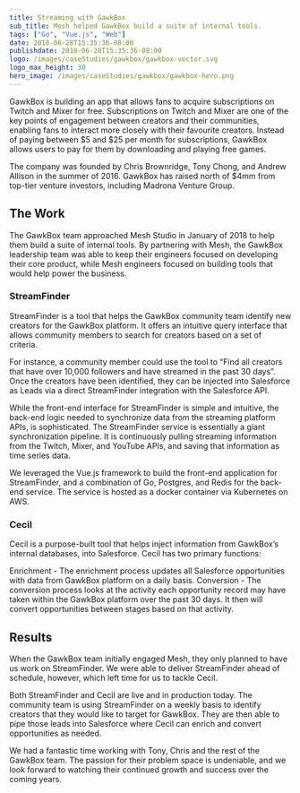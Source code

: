```yaml
---
title: Streaming with GawkBox
sub_title: Mesh helped GawkBox build a suite of internal tools.
tags: ["Go", "Vue.js", "Web"]
date: 2018-06-28T15:35:36-08:00
publishdate: 2018-06-28T15:35:36-08:00
logo: /images/caseStudies/gawkbox/gawkbox-vector.svg
logo_max_height: 30
hero_image: /images/caseStudies/gawkbox/gawkbox-hero.png
---   
```


GawkBox is building an app that allows fans to acquire subscriptions on Twitch and Mixer for free. Subscriptions on Twitch and Mixer are one of the key points of engagement between creators and their communities, enabling fans to interact more closely with their favourite creators. Instead of paying between $5 and $25 per month for subscriptions, GawkBox allows users to pay for them by downloading and playing free games.

The company was founded by Chris Brownridge, Tony Chong, and Andrew Allison in the summer of 2016. GawkBox has raised north of $4mm from top-tier venture investors, including  Madrona Venture Group. 

## The Work

The GawkBox team approached Mesh Studio in January of 2018 to help them build a suite of internal tools. By partnering with Mesh, the GawkBox leadership team was able to keep their engineers focused on developing their core product, while Mesh engineers focused on building tools that would help power the business.   

### StreamFinder

StreamFinder is a tool that helps the GawkBox community team identify new creators for the GawkBox platform. It offers an intuitive query interface that allows community members to search for creators based on a set of criteria. 

For instance, a community member could use the tool to “Find all creators that have over 10,000 followers and have streamed in the past 30 days”. Once the creators have been identified, they can be injected into Salesforce as Leads via a direct StreamFinder integration with the Salesforce API. 

While the front-end interface for StreamFinder is simple and intuitive, the back-end logic needed to synchronize data from the streaming platform APIs, is sophisticated. The StreamFinder service is essentially a giant synchronization pipeline. It is continuously pulling streaming information from the Twitch, Mixer, and YouTube APIs, and saving that information as time series data. 

We leveraged the Vue.js framework to build the front-end application for StreamFinder, and a combination of Go, Postgres, and Redis for the back-end service. The service is hosted as a docker container via Kubernetes on AWS.

### Cecil

Cecil is a purpose-built tool that helps inject information from GawkBox’s internal databases, into Salesforce. Cecil has two primary functions:

Enrichment - The enrichment process updates all Salesforce opportunities with data from GawkBox platform on a daily basis.
Conversion - The conversion process looks at the activity each opportunity record may have taken within the GawkBox platform over the past 30 days. It then will convert opportunities between stages based on that activity. 

## Results

When the GawkBox team initially engaged Mesh, they only planned to have us work on StreamFinder. We were able to deliver StreamFinder ahead of schedule, however, which left time for us to tackle Cecil. 

Both StreamFinder and Cecil are live and in production today.  The community team is using StreamFinder on a weekly basis to identify creators that they would like to target for GawkBox. They are then able to pipe those leads into Salesforce where Cecil can enrich and convert opportunities as needed.

We had a fantastic time working with Tony, Chris and the rest of the GawkBox team. The passion for their problem space is undeniable, and we look forward to watching their continued growth and success over the coming years. 
